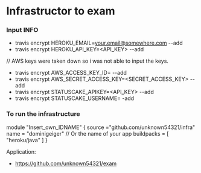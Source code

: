 <h1>Infrastructor to exam</h1>

<h3>Input INFO</h3>

- travis encrypt HEROKU_EMAIL=your.email@somewhere.com --add
- travis encrypt HEROKU_API_KEY=<API_KEY> --add

// AWS keys were taken down so i was not able to input the keys. 
- travis encrypt AWS_ACCESS_KEY_ID=<KEY> --add
- travis encrypt AWS_SECRET_ACCESS_KEY=<SECRET_ACCESS_KEY> --add
- travis encrypt STATUSCAKE_APIKEY=<API_KEY> --add
- travis encrypt STATUSCAKE_USERNAME=<USERNAME> -add

<h3>To run the infrastructure</h3>

module "Insert_own_IDNAME" {
    source ="github.com/unknown54321/infra"
    name = "dominigeiger" // Or the name of your app
    buildpacks = [
        "heroku/java"
    ]
}

Application: 
- https://github.com/unknown54321/exam
